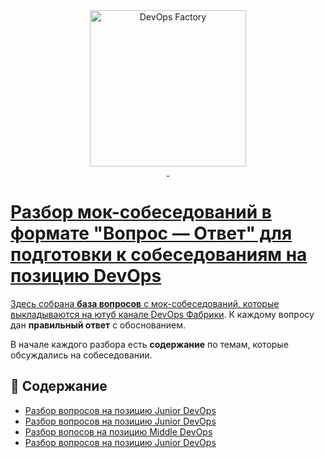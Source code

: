 <div align="center">
<a href="https://devops-factory.com" >
  <img src="https://devops-factory.com/images/logogit.png" width="250" alt="DevOps Factory">
</a>
</div>
<div align="center">
    <a style="vertical-align: middle;display: inline-block;">
      <img align="center" src="https://readme-typing-svg.demolab.com?font=Fira+Code&size=14&duration=2000&pause=&color=3DD10D&center=true&vCenter=true&multiline=true&width=435&lines=%D0%A1%D0%B4%D0%B5%D0%BB%D0%B0%D0%BD%D0%BE+%D0%B0%D0%BA%D1%82%D0%B8%D0%B2%D0%B8%D1%81%D1%82%D0%BE%D0%BC+%D0%B8%D0%B7+%D0%BA%D0%BB%D1%83%D0%B1%D0%B0+%D0%BF%D1%80%D0%B8+%D1%84%D0%B0%D0%B1%D1%80%D0%B8%D0%BA%D0%B5;By+Dmitriy+Shmakov" alt="" />
    </a>  
  </a>
</div>

<div align="center">


<a href="https://devops-factory.com">
    <img src="https://img.shields.io/badge/DevOps%20Factory-green?style=for-the-badge" alt=""/>
</div>

<div align="center">
     <a href="=https://www.youtube.com/@devopsfactory">
    <img src="https://img.shields.io/badge/YouTube-red?style=for-the-badge" alt=""/>
   <a href="=https://t.me/@devopsfactory">
    <img src="https://img.shields.io/badge/Telegram-blue?style=for-the-badge" alt=""/>
</div>

# Разбор мок-собеседований в формате "Вопрос — Ответ" для подготовки к собеседованиям на позицию DevOps

Здесь собрана **база вопросов** с мок-собеседований, которые выкладываются на [ютуб канале DevOps Фабрики](https://youtube.com/@devopsfactory). 
К каждому вопросу дан **правильный ответ** с обоснованием. 

В начале каждого разбора есть **содержание** по темам, которые обсуждались на собеседовании.

## 📌 Содержание
- [Разбор вопросов на позицию Junior DevOps](https://github.com/devopsfabric/mock_interviews/blob/main/interview_devops_1.md)
- [Разбор вопросов на позицию Junior DevOps ](https://github.com/devopsfabric/mock_interviews/blob/main/interview_devops_3.md)
- [Разбор вопосов на позицию Middle DevOps](https://github.com/devopsfabric/mock_interviews/blob/main/interview_devops_3.md)
- [Разбор вопросов на позицию Junior DevOps](https://github.com/devopsfabric/mock_interviews/blob/main/interview_devops_5.md)
